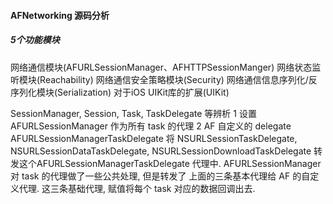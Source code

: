 #### AFNetworking 源码分析
##### 5个功能模块
网络通信模块(AFURLSessionManager、AFHTTPSessionManger)
网络状态监听模块(Reachability)
网络通信安全策略模块(Security)
网络通信信息序列化/反序列化模块(Serialization)
对于iOS UIKit库的扩展(UIKit)

SessionManager, Session, Task, TaskDelegate 等辨析
1 设置 AFURLSessionManager 作为所有 task 的代理
2 AF 自定义的 delegate
AFURLSessionManagerTaskDelegate
将 NSURLSessionTaskDelegate, NSURLSessionDataTaskDelegate, NSURLSessionDownloadTaskDelegate 转发这个AFURLSessionManagerTaskDelegate 代理中.
AFURLSessionManager 对 task 的代理做了一些公共处理, 但是转发了 上面的三条基本代理给 AF 的自定义代理. 这三条基础代理, 赋值将每个 task 对应的数据回调出去.


